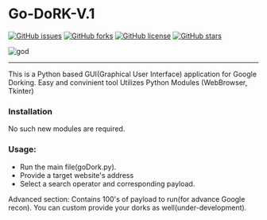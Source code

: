 # Go-DoRK-V.1 
[![GitHub issues](https://img.shields.io/github/issues/siditrix17/GoDork)](https://github.com/siditrix17/GoDork/issues)
[![GitHub forks](https://img.shields.io/github/forks/siditrix17/GoDork)](https://github.com/siditrix17/GoDork/network)
[![GitHub license](https://img.shields.io/github/license/siditrix17/GoDork)](https://github.com/siditrix17/GoDork/blob/main/LICENSE)
[![GitHub stars](https://img.shields.io/github/stars/siditrix17/GoDork)](https://github.com/siditrix17/GoDork/stargazers)

![god](https://user-images.githubusercontent.com/18136215/156018126-dc578836-84f1-4288-a179-ce91c08e31a0.png)

---
This is a Python based GUI(Graphical User Interface) application for Google Dorking. Easy and convinient tool
Utilizes Python Modules (WebBrowser, Tkinter)

### Installation
No such new modules are required.


### Usage: 
- Run the main file(goDork.py).
- Provide a target website's address
- Select a search operator and corresponding payload.

Advanced section: Contains 100's of payload to run(for advance Google recon).
You can custom provide your dorks as well(under-development).
